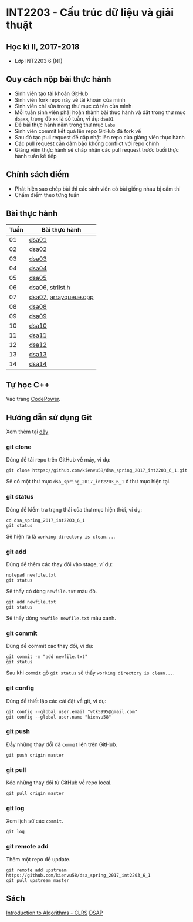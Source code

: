 # INT2203 - Cấu trúc dữ liệu và giải thuật

## Học kì II, 2017-2018

- Lớp INT2203 6 (N1)

## Quy cách nộp bài thực hành

- Sinh viên tạo tài khoản GitHub
- Sinh viên fork repo này về tài khoản của mình
- Sinh viên chỉ sửa trong thư mục có tên của mình
- Mỗi tuần sinh viên phải hoàn thành bài thực hành và đặt trong thư mục `dsaxx`, trong đó `xx` là số tuần, ví dụ: `dsa01`
- Đề bài thực hành nằm trong thư mục `Labs`
- Sinh viên commit kết quả lên repo GitHub đã fork về
- Sau đó tạo pull request để cập nhật lên repo của giảng viên thực hành
- Các pull request cần đảm bảo không conflict với repo chính
- Giảng viên thực hành sẽ chấp nhận các pull request trước buổi thực hành tuần kế tiếp

## Chính sách điểm

- Phát hiện sao chép bài thì các sinh viên có bài giống nhau bị cấm thi
- Chấm điểm theo từng tuần

## Bài thực hành

| Tuần | Bài thực hành                            |
| ---- | ---------------------------------------- |
| 01   | [dsa01](Labs/w01_lab01.pdf)              |
| 02   | [dsa02](Labs/w02_lab02.pdf)              |
| 03   | [dsa03](Labs/w03_lab03.pdf)              |
| 04   | [dsa04](Labs/w04_lab04.pdf)              |
| 05   | [dsa05](Labs/w05_lab05.pdf)              |
| 06   | [dsa06](Labs/w06_lab06.pdf), [strlist.h](Labs/strlist.h.pdf) |
| 07   | [dsa07](Labs/w07_lab07.pdf), [arrayqueue.cpp](Labs/arrayqueue.cpp.pdf) |
| 08   | [dsa08](Labs/w08_lab08.pdf)              |
| 09   | [dsa09](Labs/w09_lab09.pdf)              |
| 10   | [dsa10](Labs/w10_lab10.pdf)              |
| 11   | [dsa11](Labs/w11_lab11.pdf)              |
| 12   | [dsa12](Labs/w12_lab12.pdf)              |
| 13   | [dsa13](Labs/w13_lab13.pdf)              |
| 14   | [dsa14](Labs/w14_lab14.pdf)              |

## Tự học C++

Vào trang [CodePower](https://codepower.vn/).

## Hướng dẫn sử dụng Git

Xem thêm tại [đây](https://git-scm.com/book/vi/v1/B%E1%BA%AFt-%C4%90%E1%BA%A7u)

### git clone

Dùng để tải repo trên GitHub về máy, ví dụ:

```
git clone https://github.com/kienvu58/dsa_spring_2017_int2203_6_1.git
```

Sẽ có một thư mục `dsa_spring_2017_int2203_6_1` ở thư mục hiện tại.

### git status

Dùng để kiểm tra trạng thái của thư mục hiện thời, ví dụ:

```
cd dsa_spring_2017_int2203_6_1
git status
```

Sẽ hiện ra là `working directory is clean...`.

### git add

Dùng để thêm các thay đổi vào stage, ví dụ:

```
notepad newfile.txt
git status
```

Sẽ thấy có dòng `newfile.txt` màu đỏ.

```
git add newfile.txt
git status
```

Sẽ thấy dòng `newfile newfile.txt` màu xanh.

### git commit

Dùng để commit các thay đổi, ví dụ:

```
git commit -m "add newfile.txt"
git status
```

Sau khi `commit` gõ `git status` sẽ thấy `working directory is clean...`.

### git config

Dùng để thiết lập các cài đặt về git, ví dụ:

```
git config --global user.email "vtk5995@gmail.com"
git config --global user.name "kienvu58"
```

### git push

Đẩy những thay đổi đã `commit` lên trên GitHub.

```
git push origin master
```

### git pull

Kéo những thay đổi từ GitHub về repo local.
```
git pull origin master
```

### git log

Xem lịch sử các `commit`.

```
git log
```

### git remote add

Thêm một repo để update.

```
git remote add upstream https://github.com/kienvu58/dsa_spring_2017_int2203_6_1
git pull upstream master
```

## Sách

[Introduction to Algorithms - CLRS](http://ressources.unisciel.fr/algoprog/s00aaroot/aa00module1/res/%5BCormen-AL2011%5DIntroduction_To_Algorithms-A3.pdf)
[DSAP](https://kytstech.blogspot.com/2016/09/dsap-textbook.html)
